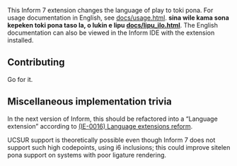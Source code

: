 This Inform 7 extension changes the language of play to toki pona. For usage documentation in English, see [docs/usage.html](http://rose.systems/i7-tok/usage). **sina wile kama sona kepeken toki pona taso la, o lukin e lipu [docs/lipu_ilo.html](http://rose.systems/i7-tok/lipu_ilo)**. The English documentation can also be viewed in the Inform IDE with the extension installed.

## Contributing

Go for it.

## Miscellaneous implementation trivia

In the next version of Inform, this should be refactored into a “Language extension” according to [(IE-0016) Language extensions reform](https://github.com/ganelson/inform-evolution/blob/main/proposals/0016-language-extensions-reform.md).

UCSUR support is theoretically possible even though Inform 7 does not support such high codepoints, using i6 inclusions; this could improve sitelen pona support on systems with poor ligature rendering.
